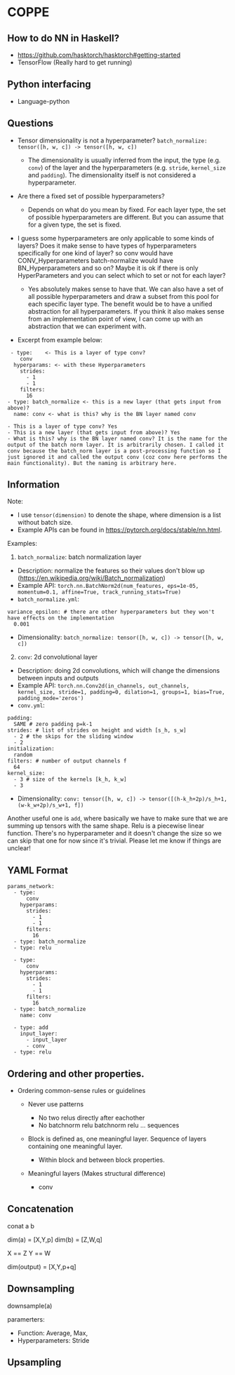 # COPPE


## How to do NN in Haskell? 

- https://github.com/hasktorch/hasktorch#getting-started
- TensorFlow (Really hard to get running) 

## Python interfacing 
- Language-python


## Questions

  - Tensor dimensionality is not a hyperparameter?
   `batch_normalize: tensor([h, w, c]) -> tensor([h, w, c])`
    - The dimensionality is usually inferred from the input, the type (e.g. `conv`) of the layer and the hyperparameters (e.g. `stride`, `kernel_size` and `padding`). The dimensionality itself is not considered a hyperparameter.

  - Are there a fixed set of possible hyperparameters?
    - Depends on what do you mean by fixed. For each layer type, the set of possible hyperparameters are different. But you can assume that for a given type, the set is fixed.

  - I guess some hyperparameters are only applicable to some kinds of layers?
    Does it make sense to have types of hyperparameters specifically
    for one kind of layer?
    so conv would have CONV_Hyperparameters
       batch-normalize would have BN_Hyperparameters
       and so on?
    Maybe it is ok if there is only HyperParameters and you can
    select which to set or not for each layer?
    - Yes absolutely makes sense to have that. We can also have a set of all possible hyperparameters and draw a subset from this pool for each specific layer type. The benefit would be to have a unified abstraction for all hyperparameters. If you think it also makes sense from an implementation point of view, I can come up with an abstraction that we can experiment with.

  - Excerpt from example below:
  ```
   - type:    <- This is a layer of type conv?
      conv
    hyperparams: <- with these Hyperparameters
      strides:
        - 1
        - 1
      filters:
        16
  - type: batch_normalize <- this is a new layer (that gets input from above)?
    name: conv <- what is this? why is the BN layer named conv
  ```
    - This is a layer of type conv? Yes
    - This is a new layer (that gets input from above)? Yes
    - What is this? why is the BN layer named conv? It is the name for the output of the batch norm layer. It is arbitrarily chosen. I called it conv because the batch_norm layer is a post-processing function so I just ignored it and called the output conv (coz conv here performs the main functionality). But the naming is arbitrary here.



## Information
Note:
- I use `tensor(dimension)` to denote the shape, where dimension is a list without batch size.
- Example APIs can be found in https://pytorch.org/docs/stable/nn.html.

Examples:
1. `batch_normalize`: batch normalization layer
- Description: normalize the features so their values don't blow up (https://en.wikipedia.org/wiki/Batch_normalization)
- Example API: `torch.nn.BatchNorm2d(num_features, eps=1e-05, momentum=0.1, affine=True, track_running_stats=True)`
- `batch_normalize.yml`:
```
variance_epsilon: # there are other hyperparameters but they won't have effects on the implementation
  0.001
```
- Dimensionality: `batch_normalize: tensor([h, w, c]) -> tensor([h, w, c])`

2. `conv`: 2d convolutional layer
- Description: doing 2d convolutions, which will change the dimensions between inputs and outputs
- Example API: `torch.nn.Conv2d(in_channels, out_channels, kernel_size, stride=1, padding=0, dilation=1, groups=1, bias=True, padding_mode='zeros')`
- `conv.yml`:
```
padding:
  SAME # zero padding p=k-1
strides: # list of strides on height and width [s_h, s_w]
  - 2 # the skips for the sliding window
  - 2
initialization:
  random
filters: # number of output channels f
  64
kernel_size:
  - 3 # size of the kernels [k_h, k_w]
  - 3
```
- Dimensionality: `conv: tensor([h, w, c]) -> tensor([(h-k_h+2p)/s_h+1, (w-k_w+2p)/s_w+1, f])`

Another useful one is `add`, where basically we have to make sure that we are summing up tensors with the same shape. Relu is a piecewise linear function. There's no hyperparameter and it doesn't change the size so we can skip that one for now since it's trivial.
Please let me know if things are unclear!



## YAML Format

```
params_network:
  - type:
      conv
    hyperparams:
      strides:
        - 1
        - 1
      filters:
        16
  - type: batch_normalize
  - type: relu

  - type:
      conv
    hyperparams:
      strides:
        - 1
        - 1
      filters:
        16
  - type: batch_normalize
    name: conv

  - type: add
    input_layer:
      - input_layer
      - conv
  - type: relu
```


## Ordering and other properties.


- Ordering common-sense rules or guidelines

  - Never use patterns 
    - No two relus directly after eachother
    - No batchnorm relu batchnorm relu ... sequences
   

  - Block is defined as, one meaningful layer.
    Sequence of layers containing one meaningful layer.
    - Within block and between block properties. 

  - Meaningful layers (Makes structural difference)
    - conv 

## Concatenation

conat a b

dim(a) = [X,Y,p]
dim(b) = [Z,W,q]

X == Z
Y == W

dim(output) = [X,Y,p+q]


## Downsampling

downsample(a)

paramerters:
- Function: Average, Max, 
- Hyperparameters: Stride 


## Upsampling
